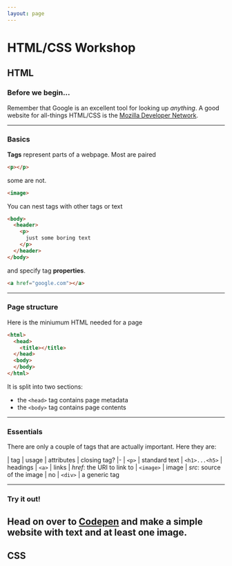 ```yaml
---
layout: page
---
```


# HTML/CSS Workshop
## HTML
### Before we begin...
Remember that Google is an excellent tool for looking up *anything*.
A good website for all-things HTML/CSS is the [Mozilla Developer Network](developer.mozilla.org/en-US/docs).

---
### Basics
**Tags** represent parts of a webpage. Most are paired
```html
<p></p>
```
some are not.
```html
<image>
```
You can nest tags with other tags or text
```html
<body>
  <header>
    <p>
      just some boring text
    </p>
  </header>
</body>
```
and specify tag **properties**.
```html
<a href="google.com"></a>
```

---
### Page structure
Here is the miniumum HTML needed for a page
```html
<html>
  <head>
    <title></title>
  </head>
  <body>
  </body>
</html>
```
It is split into two sections:
* the `<head>` tag contains page metadata
* the `<body>` tag contains page contents

---
### Essentials

There are only a couple of tags that are actually important. Here they are:

| tag | usage | attributes | closing tag?
|-
| `<p>` | standard text
| `<h1>...<h5>` | headings
| `<a>` | links | *href*: the URI to link to
| `<image>` | image | *src*: source of the image | no
| `<div>` | a generic tag

---

### Try it out!
Head on over to [Codepen](https://codepen.io/pen) and make a simple website with text and at least one image.
---

## CSS
